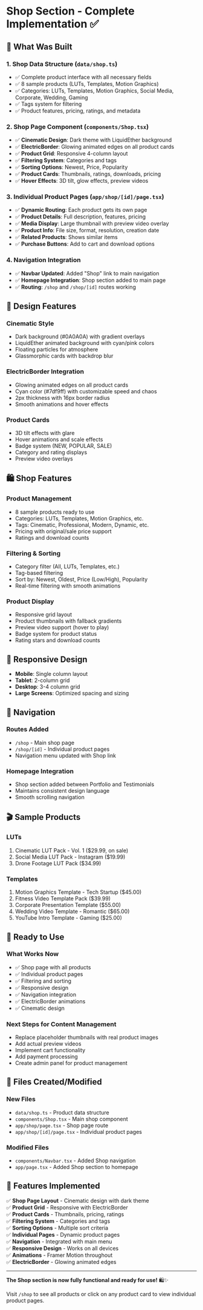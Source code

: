 # Shop Section - Complete Implementation ✅

## 🎯 What Was Built

### 1. **Shop Data Structure** (`data/shop.ts`)
- ✅ Complete product interface with all necessary fields
- ✅ 8 sample products (LUTs, Templates, Motion Graphics)
- ✅ Categories: LUTs, Templates, Motion Graphics, Social Media, Corporate, Wedding, Gaming
- ✅ Tags system for filtering
- ✅ Product features, pricing, ratings, and metadata

### 2. **Shop Page Component** (`components/Shop.tsx`)
- ✅ **Cinematic Design**: Dark theme with LiquidEther background
- ✅ **ElectricBorder**: Glowing animated edges on all product cards
- ✅ **Product Grid**: Responsive 4-column layout
- ✅ **Filtering System**: Categories and tags
- ✅ **Sorting Options**: Newest, Price, Popularity
- ✅ **Product Cards**: Thumbnails, ratings, downloads, pricing
- ✅ **Hover Effects**: 3D tilt, glow effects, preview videos

### 3. **Individual Product Pages** (`app/shop/[id]/page.tsx`)
- ✅ **Dynamic Routing**: Each product gets its own page
- ✅ **Product Details**: Full description, features, pricing
- ✅ **Media Display**: Large thumbnail with preview video overlay
- ✅ **Product Info**: File size, format, resolution, creation date
- ✅ **Related Products**: Shows similar items
- ✅ **Purchase Buttons**: Add to cart and download options

### 4. **Navigation Integration**
- ✅ **Navbar Updated**: Added "Shop" link to main navigation
- ✅ **Homepage Integration**: Shop section added to main page
- ✅ **Routing**: `/shop` and `/shop/[id]` routes working

## 🎨 Design Features

### **Cinematic Style**
- Dark background (#0A0A0A) with gradient overlays
- LiquidEther animated background with cyan/pink colors
- Floating particles for atmosphere
- Glassmorphic cards with backdrop blur

### **ElectricBorder Integration**
- Glowing animated edges on all product cards
- Cyan color (#7df9ff) with customizable speed and chaos
- 2px thickness with 16px border radius
- Smooth animations and hover effects

### **Product Cards**
- 3D tilt effects with glare
- Hover animations and scale effects
- Badge system (NEW, POPULAR, SALE)
- Category and rating displays
- Preview video overlays

## 🛍️ Shop Features

### **Product Management**
- 8 sample products ready to use
- Categories: LUTs, Templates, Motion Graphics, etc.
- Tags: Cinematic, Professional, Modern, Dynamic, etc.
- Pricing with original/sale price support
- Ratings and download counts

### **Filtering & Sorting**
- Category filter (All, LUTs, Templates, etc.)
- Tag-based filtering
- Sort by: Newest, Oldest, Price (Low/High), Popularity
- Real-time filtering with smooth animations

### **Product Display**
- Responsive grid layout
- Product thumbnails with fallback gradients
- Preview video support (hover to play)
- Badge system for product status
- Rating stars and download counts

## 📱 Responsive Design

- **Mobile**: Single column layout
- **Tablet**: 2-column grid
- **Desktop**: 3-4 column grid
- **Large Screens**: Optimized spacing and sizing

## 🔗 Navigation

### **Routes Added**
- `/shop` - Main shop page
- `/shop/[id]` - Individual product pages
- Navigation menu updated with Shop link

### **Homepage Integration**
- Shop section added between Portfolio and Testimonials
- Maintains consistent design language
- Smooth scrolling navigation

## 🎬 Sample Products

### **LUTs**
1. Cinematic LUT Pack - Vol. 1 ($29.99, on sale)
2. Social Media LUT Pack - Instagram ($19.99)
3. Drone Footage LUT Pack ($34.99)

### **Templates**
1. Motion Graphics Template - Tech Startup ($45.00)
2. Fitness Video Template Pack ($39.99)
3. Corporate Presentation Template ($55.00)
4. Wedding Video Template - Romantic ($65.00)
5. YouTube Intro Template - Gaming ($25.00)

## 🚀 Ready to Use

### **What Works Now**
- ✅ Shop page with all products
- ✅ Individual product pages
- ✅ Filtering and sorting
- ✅ Responsive design
- ✅ Navigation integration
- ✅ ElectricBorder animations
- ✅ Cinematic design

### **Next Steps for Content Management**
- Replace placeholder thumbnails with real product images
- Add actual preview videos
- Implement cart functionality
- Add payment processing
- Create admin panel for product management

## 📁 Files Created/Modified

### **New Files**
- `data/shop.ts` - Product data structure
- `components/Shop.tsx` - Main shop component
- `app/shop/page.tsx` - Shop page route
- `app/shop/[id]/page.tsx` - Individual product pages

### **Modified Files**
- `components/Navbar.tsx` - Added Shop navigation
- `app/page.tsx` - Added Shop section to homepage

## 🎯 Features Implemented

✅ **Shop Page Layout** - Cinematic design with dark theme  
✅ **Product Grid** - Responsive with ElectricBorder  
✅ **Product Cards** - Thumbnails, pricing, ratings  
✅ **Filtering System** - Categories and tags  
✅ **Sorting Options** - Multiple sort criteria  
✅ **Individual Pages** - Dynamic product pages  
✅ **Navigation** - Integrated with main menu  
✅ **Responsive Design** - Works on all devices  
✅ **Animations** - Framer Motion throughout  
✅ **ElectricBorder** - Glowing animated edges  

---

**The Shop section is now fully functional and ready for use!** 🛍️✨

Visit `/shop` to see all products or click on any product card to view individual product pages.
